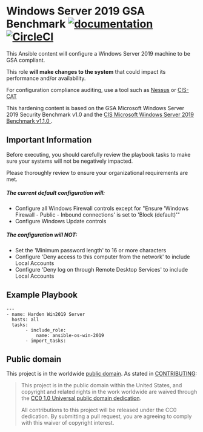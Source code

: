 Windows Server 2019 GSA Benchmark   [![documentation](https://img.shields.io/badge/documentation-ansible-blue.svg)](https://docs.ansible.com/ansible/latest/user_guide/windows.html) [![CircleCI](https://circleci.com/gh/lambardo-richards/ansible-os-win-2019.svg?style=shield)](https://circleci.com/gh/lambardo-richards/ansible-os-win-2019)
=================================

This Ansible content will configure a Windows Server 2019 machine to be GSA compliant.

This role **will make changes to the system** that could impact its performance and/or availability.

For configuration compliance auditing, use a tool such as [Nessus](https://www.tenable.com/products/nessus) or [CIS-CAT](https://learn.cisecurity.org/cis-cat-lite)

This hardening content is based on the GSA Microsoft Windows Server 2019 Security Benchmark v1.0 and the [CIS Microsoft Windows Server 2019 Benchmark v1.1.0 ](https://www.cisecurity.org/cis-benchmarks/).

Important Information
---------------------

Before executing, you should carefully review the playbook tasks to make sure your systems will not be negatively impacted.

Please thoroughly review to ensure your organizational requirements are met.

##### The current default configuration will:
* Configure all Windows Firewall controls except for "Ensure 'Windows Firewall - Public - Inbound connections' is set to 'Block (default)'"
* Configure Windows Update controls

##### The configuration will NOT:
* Set the 'Minimum password length' to 16 or more characters
* Configure 'Deny access to this computer from the network' to include Local Accounts
* Configure 'Deny log on through Remote Desktop Services' to include Local Accounts

Example Playbook
----------------
```
---
- name: Harden Win2019 Server
  hosts: all
  tasks:
       - include_role:
           name: ansible-os-win-2019
       - import_tasks:
```

 Public domain
 -------------

 This project is in the worldwide [public domain](LICENSE.md). As stated in [CONTRIBUTING](CONTRIBUTING.md):

 > This project is in the public domain within the United States, and copyright and related rights in the work worldwide are waived through the [CC0 1.0 Universal public domain dedication](https://creativecommons.org/publicdomain/zero/1.0/).
 >
 > All contributions to this project will be released under the CC0 dedication. By submitting a pull request, you are agreeing to comply with this waiver of copyright interest.
